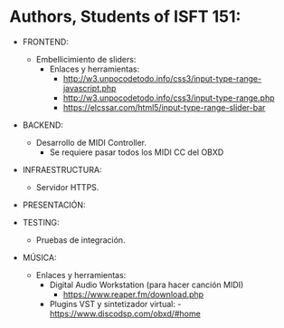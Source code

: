 # Authors, Students of ISFT 151:
* FRONTEND:
    - Embellicimiento de sliders:
        - Enlaces y herramientas: 
            - http://w3.unpocodetodo.info/css3/input-type-range-javascript.php
            - http://w3.unpocodetodo.info/css3/input-type-range.php
            - https://elcssar.com/html5/input-type-range-slider-bar

* BACKEND: 
    - Desarrollo de MIDI Controller.
        - Se requiere pasar todos los MIDI CC del OBXD

* INFRAESTRUCTURA:
    - Servidor HTTPS.
    
* PRESENTACIÓN:

* TESTING:
    - Pruebas de integración.

* MÚSICA: 
    - Enlaces y herramientas:
        - Digital Audio Workstation (para hacer canción MIDI)
            - https://www.reaper.fm/download.php
        - Plugins VST y sintetizador virtual:
            -https://www.discodsp.com/obxd/#home
